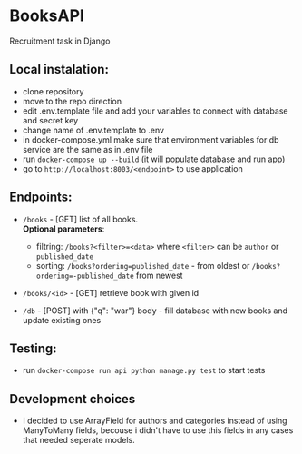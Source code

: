 # BooksAPI
Recruitment task in Django

## Local instalation:
- clone repository
- move to the repo direction
- edit .env.template file and add your variables to connect with database and secret key
- change name of .env.template to .env
- in docker-compose.yml make sure that environment variables for db service are the same as in .env file
- run ```docker-compose up --build``` (it will populate database and run app)
- go to ```http://localhost:8003/<endpoint>``` to use application

## Endpoints:
- ```/books``` - [GET] list of all books.\
    <b>Optional parameters</b>:
    - filtring: ```/books?<filter>=<data>``` where ```<filter>``` can be ```author``` or ```published_date```
    - sorting: ```/books?ordering=published_date``` - from oldest or ```/books?ordering=-published_date``` from newest
  
- ```/books/<id>``` - [GET] retrieve book with given id
- ```/db``` - [POST] with {"q": "war"} body - fill database with new books and update existing ones

## Testing:
- run ```docker-compose run api python manage.py test``` to start tests

## Development choices
- I decided to use ArrayField for authors and categories instead of using ManyToMany fields, becouse i didn't have to use this fields in any cases that needed seperate models.

